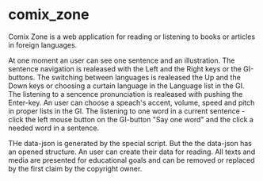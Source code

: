 # comix_zone

Comix Zone is a web application for reading or listening to books or articles in foreign languages.

At one moment an user can see one sentence and an illustration.
The sentence navigation is realeased with the Left and the Right keys or the GI-buttons.
The switching between languages is realeased the Up and the Down keys or choosing a curtain language in the Language list in the GI.
The listening to a sencence pronunciation is realeased with pushing the Enter-key. An user can choose a speach's accent, volume, speed and pitch in proper lists in the GI.
The listening to one word in a current sentence - click the left mouse button on the GI-button "Say one word" and the click a needed word in a sentence.

THe data-json is generated by the special script. But the the data-json has an opened structure. An user can create their data for reading.
All texts and media are presented for educational goals and can be removed or replaced by the first claim by the copyright owner.

